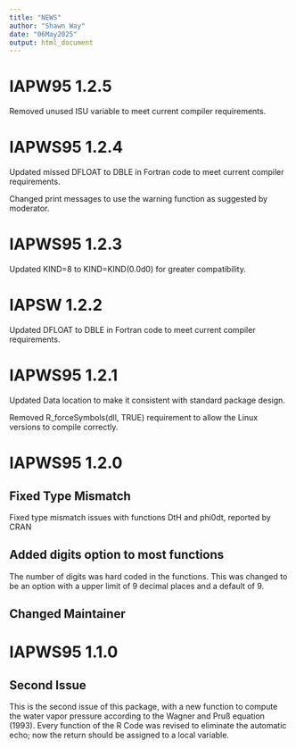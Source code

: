 ```yaml
---
title: "NEWS"
author: "Shawn Way"
date: "06May2025"
output: html_document
---
```


# IAPW95 1.2.5

Removed unused ISU variable to meet current compiler requirements.


# IAPWS95 1.2.4

Updated missed DFLOAT to DBLE in Fortran code to meet current compiler requirements.

Changed print messages to use the warning function as suggested by moderator.

# IAPWS95 1.2.3

Updated KIND=8 to KIND=KIND(0.0d0) for greater compatibility.


# IAPSW 1.2.2

Updated DFLOAT to DBLE in Fortran code to meet current compiler requirements.



# IAPWS95 1.2.1

Updated Data location to make it consistent with standard package design.

Removed  R_forceSymbols(dll, TRUE) requirement to allow the Linux versions to
compile correctly.


# IAPWS95 1.2.0

## Fixed Type Mismatch

Fixed type mismatch issues with functions DtH and phi0dt, reported by CRAN

## Added digits option to most functions

The number of digits was hard coded in the functions. This was changed to
be an option with a upper limit of 9 decimal places and a default of 9.

## Changed Maintainer



# IAPWS95 1.1.0

## Second Issue

This is the second issue of this package, with a new function to  compute the water vapor pressure according to the  Wagner and Pru&#223; equation (1993).
Every function of the R Code was revised to eliminate the automatic echo; now the return should be assigned to a local variable.

